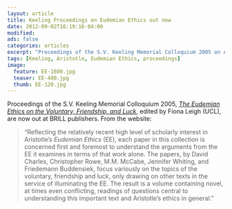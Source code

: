 ```yaml
---
layout: article
title: Keeling Proceedings on Eudemian Ethics out now
date: 2012-09-02T16:19:16-04:00
modified:
ads: false
categories: articles
excerpt: "Proceedings of the S.V. Keeling Memorial Colloquium 2005 on Aristotle's Eudemian Ethics are out now."
tags: [Keeling, Aristotle, Eudemian Ethics, proceedings]
image:
  feature: EE-1600.jpg
  teaser: EE-400.jpg
  thumb: EE-120.jpg
---
```


Proceedings of the S.V. Keeling Memorial Colloquium 2005, _[The Eudemian Ethics on the Voluntary, Friendship, and Luck](http://www.brill.com/eudemian-ethics-voluntary-friendship-and-luck)_, edited by Fiona Leigh (UCL), are now out at BRILL publishers. From the website:

>“Reflecting the relatively recent high level of scholarly interest in Aristotle’s *Eudemian Ethics* (EE), each paper in this collection is concerned first and foremost to understand the arguments from the EE it examines in terms of that work alone. The papers, by David Charles, Christopher Rowe, M.M. McCabe, Jennifer Whiting, and Friedemann Buddensiek, focus variously on the topics of the voluntary, friendship and luck, only drawing on other texts in the service of illuminating the EE. The result is a volume containing novel, at times even conflicting, readings of questions central to understanding this important text and Aristotle’s ethics in general.”